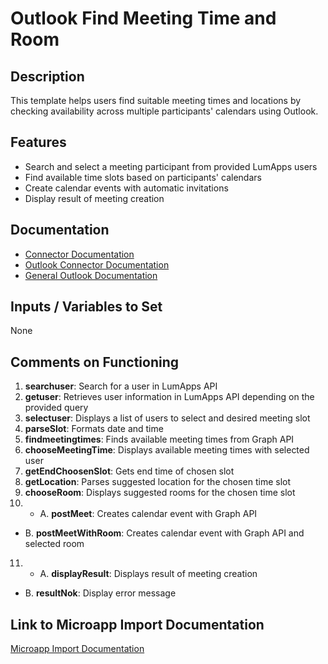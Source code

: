 # Outlook Find Meeting Time and Room

## Description
This template helps users find suitable meeting times and locations by checking availability across multiple participants' calendars using Outlook.

## Features
- Search and select a meeting participant from provided LumApps users
- Find available time slots based on participants' calendars
- Create calendar events with automatic invitations
- Display result of meeting creation

## Documentation
- [Connector Documentation](https://docs.lumapps.com/docs/admin-l4430581765424978extensions)
- [Outlook Connector Documentation](https://docs.lumapps.com/docs/ls/content/6928751870194695/docs/admin-administration-landing/admin-l6088963918247602/admin-l9650191038731043extensions/admin-l43084339674928007extensions/admin-l4886727041758244extensions)
- [General Outlook Documentation](https://learn.microsoft.com/en-us/outlook/rest/reference)

## Inputs / Variables to Set
None

## Comments on Functioning
1. **searchuser**: Search for a user in LumApps API
2. **getuser**: Retrieves user information in LumApps API depending on the provided query
3. **selectuser**: Displays a list of users to select and desired meeting slot
4. **parseSlot**: Formats date and time
5. **findmeetingtimes**: Finds available meeting times from Graph API
6. **chooseMeetingTime**: Displays available meeting times with selected user
7. **getEndChoosenSlot**: Gets end time of chosen slot
8. **getLocation**: Parses suggested location for the chosen time slot
9. **chooseRoom**: Displays suggested rooms for the chosen time slot
10. - A. **postMeet**: Creates calendar event with Graph API
- B. **postMeetWithRoom**: Creates calendar event with Graph API and selected room
11. - A. **displayResult**: Displays result of meeting creation
- B. **resultNok**: Display error message

## Link to Microapp Import Documentation
[Microapp Import Documentation](https://docs.lumapps.com/docs/ls/content/6236515079535869/devportal-l48909819228353757)
